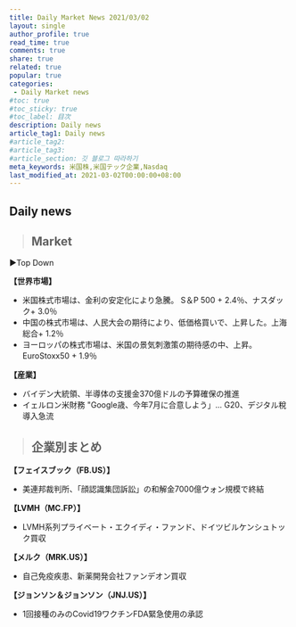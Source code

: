 ```yaml
---
title: Daily Market News 2021/03/02
layout: single
author_profile: true
read_time: true
comments: true
share: true
related: true
popular: true
categories:
 - Daily Market news
#toc: true
#toc_sticky: true
#toc_label: 目次
description: Daily news
article_tag1: Daily news
#article_tag2:
#article_tag3:
#article_section: 깃 블로그 따라하기
meta_keywords: 米国株,米国テック企業,Nasdaq
last_modified_at: 2021-03-02T00:00:00+08:00
---
```

## Daily news

> ## Market

▶Top Down

 **【世界市場】**　<br>
 - 米国株式市場は、金利の安定化により急騰。 S＆P 500 + 2.4％、ナスダック+ 3.0％
 - 中国の株式市場は、人民大会の期待により、低価格買いで、上昇した。上海総合+ 1.2％
 - ヨーロッパの株式市場は、米国の景気刺激策の期待感の中、上昇。 EuroStoxx50 + 1.9％

 **【産業】**　<br>
 - バイデン大統領、半導体の支援金370億ドルの予算確保の推進
 - イェルロン米財務 "Google歳、今年7月に合意しよう」... G20、デジタル稅導入急流

> ## 企業別まとめ

**【フェイスブック（FB.US）】**　<br>
- 美連邦裁判所、「顔認識集団訴訟」の和解金7000億ウォン規模で終結

**【LVMH（MC.FP）】** <br>
- LVMH系列プライベート・エクイディ・ファンド、ドイツビルケンシュトック買収

**【メルク（MRK.US）】**
- 自己免疫疾患、新薬開発会社ファンデオン買収

**【ジョンソン＆ジョンソン（JNJ.US）】**　<br>
- 1回接種のみのCovid19ワクチンFDA緊急使用の承認
